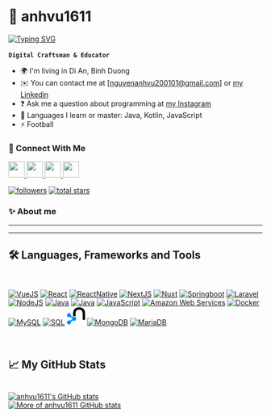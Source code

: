 # 🚀 anhvu1611

<a href="https://git.io/typing-svg"><img src="https://readme-typing-svg.demolab.com?font=Fira+Code&duration=2000&pause=1000&color=00E0E5&random=false&width=435&lines=%F0%9F%92%A1+Innovate.;%E2%9C%A8+Inspire.;%F0%9F%94%A5+Ignite." alt="Typing SVG" /></a>

**`Digital Craftsman & Educator`**

* 🌍 I'm living in Di An, Binh Duong
* ✉️ You can contact me at [nguyenanhvu200101@gmail.com] or [my Linkedin](https://www.linkedin.com/in/anh-vu-122a7b320/)
* ❓ Ask me a question about programming at [my Instagram](https://www.instagram.com/ahn.vu_/)
* 🧠 Languages I learn or master: Java, Kotlin, JavaScript
* ⚡ Football

### 🔗 Connect With Me
<p align="left">
    <a href="https://www.linkedin.com/in/anh-vu-122a7b320/" target="_blank" rel="noreferrer"> <picture> <source media="(prefers-color-scheme: dark)" srcset="https://cdn.worldvectorlogo.com/logos/linkedin-icon-2.svg" /> <source media="(prefers-color-scheme: light)" srcset="https://cdn.worldvectorlogo.com/logos/linkedin-icon-2.svg" /> <img src="https://cdn.worldvectorlogo.com/logos/linkedin-icon-2.svg" width="32" height="32" /> </picture> </a>
    <a href="https://www.github.com/anhvu1611" target="_blank" rel="noreferrer"> <picture> <source media="(prefers-color-scheme: dark)" srcset="https://raw.githubusercontent.com/danielcranney/readme-generator/main/public/icons/socials/github-dark.svg" /> <source media="(prefers-color-scheme: light)" srcset="https://raw.githubusercontent.com/danielcranney/readme-generator/main/public/icons/socials/github.svg" /> <img src="https://raw.githubusercontent.com/danielcranney/readme-generator/main/public/icons/socials/github.svg" width="32" height="32" /> </picture> </a>
    <a href="https://www.instagram.com/ahn.vu_/" target="_blank" rel="noreferrer"> <picture> <source media="(prefers-color-scheme: dark)" srcset="https://raw.githubusercontent.com/danielcranney/readme-generator/main/public/icons/socials/instagram.svg" /> <source media="(prefers-color-scheme: light)" srcset="https://raw.githubusercontent.com/danielcranney/readme-generator/main/public/icons/socials/instagram.svg" /> <img src="https://raw.githubusercontent.com/danielcranney/readme-generator/main/public/icons/socials/instagram.svg" width="32" height="32" /> </picture> </a>
    <a href="https://www.facebook.com/sanbong.quytu" target="_blank" rel="noreferrer"> <picture> <source media="(prefers-color-scheme: dark)" srcset="https://raw.githubusercontent.com/danielcranney/readme-generator/main/public/icons/socials/linkedin-dark.svg" /> <source media="(prefers-color-scheme: light)" srcset="https://raw.githubusercontent.com/danielcranney/readme-generator/main/public/icons/socials/facebook.svg" /> <img src="https://raw.githubusercontent.com/danielcranney/readme-generator/main/public/icons/socials/linkedin.svg" width="32" height="32" /> </picture> </a>
</p>

<p>
  <a href="https://github.com/anhvu1611?tab=followers">
    <img alt="followers" title="Follow me on Github" src="https://custom-icon-badges.demolab.com/github/followers/anhvu1611?color=236ad3&labelColor=1155ba&style=for-the-badge&logo=person-add&label=Follow&logoColor=white"/></a>
  <a href="https://github.com/anhvu1611?tab=repositories&sort=stargazers">
    <img alt="total stars" title="Total stars on GitHub" src="https://custom-icon-badges.demolab.com/github/stars/anhvu1611?color=55960c&style=for-the-badge&labelColor=488207&logo=star"/></a>
</p>

### ✨ About me


---

---

## 🛠️ Languages, Frameworks and Tools
<br />
<p align="left">
    <a href="https://vuejs.org/" target="_blank" rel="noreferrer"><img src="https://cdn.worldvectorlogo.com/logos/vue-9.svg" width="36" height="36" alt="VueJS" /></a>
    <a href="https://react.dev/" target="_blank" rel="noreferrer"><img src="https://cdn.worldvectorlogo.com/logos/react-1.svg" width="36" height="36" alt="React" /></a>
    <a href="https://reactnative.dev/" target="_blank" rel="noreferrer"><img src="https://cdn.worldvectorlogo.com/logos/react-native-1.svg" width="36" height="36" alt="ReactNative" /></a>
    <a href="https://nextjs.org/docs" target="_blank" rel="noreferrer"><img src="https://cdn.worldvectorlogo.com/logos/nextjs-13.svg" width="36" height="50" alt="NextJS" /></a>
    <a href="https://nuxt.com/" target="_blank" rel="noreferrer"><img src="https://cdn.worldvectorlogo.com/logos/nuxt-2.svg" width="36" height="50" alt="Nuxt" /></a>
    <a href="https://spring.io/projects/spring-boot" target="_blank" rel="noreferrer"><img src="https://cdn.worldvectorlogo.com/logos/spring-boot-1.svg" width="36" height="36" alt="Springboot" /></a>
    <a href="https://laravel.com/" target="_blank" rel="noreferrer"><img src="https://cdn.worldvectorlogo.com/logos/laravel-2.svg" width="36" height="36" alt="Laravel" /></a>
    <a href="https://nodejs.org/en/" target="_blank" rel="noreferrer"><img src="https://raw.githubusercontent.com/danielcranney/readme-generator/main/public/icons/skills/nodejs-colored.svg" width="36" height="36" alt="NodeJS" /></a>
    <a href="https://www.java.com/en/" target="_blank" rel="noreferrer"><img src="https://cdn.worldvectorlogo.com/logos/java-4.svg" width="36" height="36" alt="Java" /></a>
    <a href="https://www.typescriptlang.org/docs/" target="_blank" rel="noreferrer"><img src="https://cdn.worldvectorlogo.com/logos/typescript.svg" width="36" height="36" alt="Java" /></a>
    <a href="https://developer.mozilla.org/en-US/docs/Web/JavaScript" target="_blank" rel="noreferrer"><img src="https://raw.githubusercontent.com/danielcranney/readme-generator/main/public/icons/skills/javascript-colored.svg" width="36" height="36" alt="JavaScript" /></a>
    <a href="https://aws.amazon.com" target="_blank" rel="noreferrer"><img src="https://raw.githubusercontent.com/danielcranney/readme-generator/main/public/icons/skills/aws-colored.svg" width="36" height="36" alt="Amazon Web Services" /></a>
    <a href="https://www.docker.com/" target="_blank" rel="noreferrer"><img src="https://raw.githubusercontent.com/danielcranney/readme-generator/main/public/icons/skills/docker-colored.svg" width="36" height="36" alt="Docker" /></a>
    <a href="https://dev.mysql.com/doc/" target="_blank" rel="noreferrer"><img src="https://cdn.worldvectorlogo.com/logos/mysql-3.svg" width="36" height="36" alt="MySQL" /></a>
    <a href="https://learn.microsoft.com/en-us/sql/sql-server/?view=sql-server-ver17" target="_blank" rel="noreferrer"><img src="https://cdn.worldvectorlogo.com/logos/microsoft-sql-server-1.svg" width="36" height="36" alt="SQL" /></a>
    <a href="https://neo4j.com/fr/" target="_blank" rel="noreferrer"><img src="https://raw.githubusercontent.com/devicons/devicon/6910f0503efdd315c8f9b858234310c06e04d9c0/icons/neo4j/neo4j-original.svg" width="36" height="36" alt="Neo4j" /></a>
    <a href="https://www.mongodb.com/fr-fr" target="_blank" rel="noreferrer"><img src="https://cdn.worldvectorlogo.com/logos/mongodb-icon-1.svg" width="36" height="36" alt="MongoDB" /></a>
    <a href="https://mariadb.org/" target="_blank" rel="noreferrer"><img src="https://mariadb.com/wp-content/uploads/2019/11/mariadb-logo-vert_blue-transparent.png" width="36" height="36" alt="MariaDB" /></a>
</p>

<br />


## 📈 My GitHub Stats
<br />
<a href="https://github.com/anhvu1611"><img src="https://github-readme-stats.vercel.app/api?username=anhvu1611&show_icons=true&hide=issues,&count_private=true&title_color=10b981&text_color=ffffff&icon_color=facc15&bg_color=1c1917&hide_border=true&show_icons=true" alt="anhvu1611's GitHub stats" /></a>
<br />    
<a href="https://github.com/anhvu1611"><img src="https://github-readme-streak-stats.herokuapp.com/?user=anhvu1611&stroke=ffffff&background=1c1917&ring=10b981&fire=10b981&currStreakNum=ffffff&currStreakLabel=10b981&sideNums=ffffff&sideLabels=ffffff&dates=ffffff&hide_border=true" alt="More of anhvu1611 GitHub stats" /></a>
<br />

